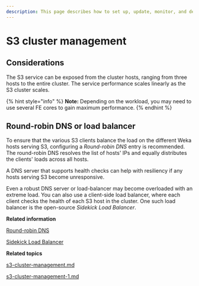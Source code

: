 ```yaml
---
description: This page describes how to set up, update, monitor, and delete an S3 cluster.
---
```


# S3 cluster management

## Considerations

The S3 service can be exposed from the cluster hosts, ranging from three hosts to the entire cluster. The service performance scales linearly as the S3 cluster scales.

{% hint style="info" %}
**Note:** Depending on the workload, you may need to use several FE cores to gain maximum performance.
{% endhint %}

## Round-robin DNS or load balancer

To ensure that the various S3 clients balance the load on the different Weka hosts serving S3, configuring a _Round-robin DNS_ entry is recommended. The round-robin DNS resolves the list of hosts' IPs and equally distributes the clients' loads across all hosts.

A DNS server that supports health checks can help with resiliency if any hosts serving S3 become unresponsive.

Even a robust DNS server or load-balancer may become overloaded with an extreme load. You can also use a client-side load balancer, where each client checks the health of each S3 host in the cluster. One such load balancer is the open-source _Sidekick Load Balancer_.



**Related information**

[Round-robin DNS](https://en.wikipedia.org/wiki/Round-robin\_DNS)&#x20;

[Sidekick Load Balancer](https://github.com/minio/sidekick)



**Related topics**

[s3-cluster-management.md](s3-cluster-management.md "mention")

[s3-cluster-management-1.md](s3-cluster-management-1.md "mention")

